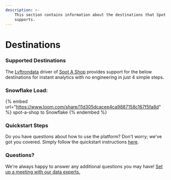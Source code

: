 ```yaml
---
description: >-
    This section contains information about the destinations that Spot A Shop
    supports.
---
```


# Destinations

### Supported Destinations

The [Lyftrondata](https://www.lyftrondata.com/) driver of [Spot A Shop](https://www.lyftrondata.com/integration/spot-a-shop/) provides support for the below destinations for instant analytics with no engineering in just 4 simple steps.

### Snowflake Load:

{% embed url="https://www.loom.com/share/11d305dcacee4ca9887158c167f5fa8d" %}
spot-a-shop to Snowflake
{% endembed %}

### Quickstart Steps

Do you have questions about how to use the platform? Don't worry; we've got you covered. Simply follow the quickstart instructions [here](../../../quickstart-steps.md).

### Questions? <a href="#questions" id="questions"></a>

We're always happy to answer any additional questions you may have! [Set up a meeting with our data experts.](https://www.lyftrondata.com/book-a-meeting/)
